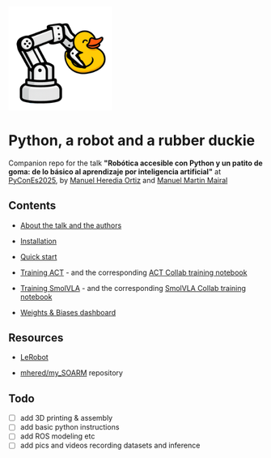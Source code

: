 <div align="left"><picture><img src="./assets/robot_duckie_logo_color.png" style="zoom:20%;" /></picture></div>

# Python, a robot and a rubber duckie

Companion repo for the talk **"Robótica accesible con Python y un patito de goma: de lo básico al aprendizaje por inteligencia artificial"** at [PyConEs2025](https://2025.es.pycon.org/), by [Manuel Heredia Ortiz](https://www.linkedin.com/in/manuelheredia/) and [Manuel Martin Mairal](https://www.linkedin.com/in/manuel-m-43b724142/)

## Contents

* [About the talk and the authors](./about.md)
* [Installation](./installation.md)
* [Quick start](quickstart.md)
* [Training ACT](./training_act.md) - and the corresponding [ACT Collab training notebook](./notebooks/training_act.ipynb)
* [Training SmolVLA](./training_SmolVLA.md) - and the corresponding [SmolVLA Collab training notebook](./notebooks/training_smolvla.ipynb)

* [Weights & Biases dashboard](https://wandb.ai/spam-mhered-duckietown/lerobot/runs/6ijc76vf?nw=nwuserspammhered)

## Resources

* [LeRobot](https://huggingface.co/docs/lerobot/en/index)

* [mhered/my_SOARM](https://github.com/mhered/my_SO100ARM) repository

## Todo 

- [ ] add 3D printing & assembly
- [ ] add basic python instructions
- [ ] add ROS modeling etc
- [ ] add pics and videos recording datasets and inference
